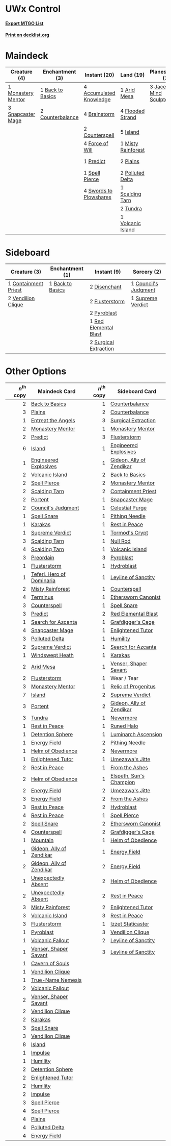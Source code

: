 # UWx Control

#### [Export MTGO List](../collection/UWx%20Control/UWx%20Control.txt)
#### [Print on decklist.org](http://decklist.org/?deckmain=4%09Accumulated%20Knowledge%0A1%09Arid%20Mesa%0A1%09Back%20to%20Basics%0A4%09Brainstorm%0A1%09Council's%20Judgment%0A2%09Counterbalance%0A2%09Counterspell%0A4%09Flooded%20Strand%0A4%09Force%20of%20Will%0A5%09Island%0A3%09Jace,%20the%20Mind%20Sculptor%0A1%09Misty%20Rainforest%0A1%09Monastery%20Mentor%0A2%09Plains%0A2%09Polluted%20Delta%0A4%09Ponder%0A1%09Portent%0A1%09Predict%0A2%09Preordain%0A1%09Scalding%20Tarn%0A3%09Snapcaster%20Mage%0A1%09Spell%20Pierce%0A4%09Swords%20to%20Plowshares%0A3%09Terminus%0A2%09Tundra%0A1%09Volcanic%20Island&deckside=1%09Back%20to%20Basics%0A1%09Containment%20Priest%0A1%09Council's%20Judgment%0A2%09Disenchant%0A2%09Flusterstorm%0A2%09Pyroblast%0A1%09Red%20Elemental%20Blast%0A1%09Supreme%20Verdict%0A2%09Surgical%20Extraction%0A2%09Vendilion%20Clique)
# Maindeck

|                                        Creature (4)                                         |                                      Enchantment (3)                                      |                                           Instant (20)                                           |                                          Land (19)                                          |                                          Planeswalker (3)                                          |                                         Sorcery (11)                                          |
|---------------------------------------------------------------------------------------------|-------------------------------------------------------------------------------------------|--------------------------------------------------------------------------------------------------|---------------------------------------------------------------------------------------------|----------------------------------------------------------------------------------------------------|-----------------------------------------------------------------------------------------------|
|1 [Monastery Mentor](http://gatherer.wizards.com/Pages/Card/Details.aspx?multiverseid=391883)|1 [Back to Basics](http://gatherer.wizards.com/Pages/Card/Details.aspx?multiverseid=5711)  |4 [Accumulated Knowledge](http://gatherer.wizards.com/Pages/Card/Details.aspx?multiverseid=442029)|1 [Arid Mesa](http://gatherer.wizards.com/Pages/Card/Details.aspx?multiverseid=426054)       |3 [Jace, the Mind Sculptor](http://gatherer.wizards.com/Pages/Card/Details.aspx?multiverseid=382979)|1 [Council's Judgment](http://gatherer.wizards.com/Pages/Card/Details.aspx?multiverseid=382896)|
|3 [Snapcaster Mage](http://gatherer.wizards.com/Pages/Card/Details.aspx?multiverseid=425875) |2 [Counterbalance](http://gatherer.wizards.com/Pages/Card/Details.aspx?multiverseid=429868)|4 [Brainstorm](http://gatherer.wizards.com/Pages/Card/Details.aspx?multiverseid=382871)           |4 [Flooded Strand](http://gatherer.wizards.com/Pages/Card/Details.aspx?multiverseid=405098)  |                                                                                                    |4 [Ponder](http://gatherer.wizards.com/Pages/Card/Details.aspx?multiverseid=451051)            |
|                                                                                             |                                                                                           |2 [Counterspell](http://gatherer.wizards.com/Pages/Card/Details.aspx?multiverseid=382897)         |5 [Island](http://gatherer.wizards.com/Pages/Card/Details.aspx?multiverseid=439602)          |                                                                                                    |1 [Portent](http://gatherer.wizards.com/Pages/Card/Details.aspx?multiverseid=184661)           |
|                                                                                             |                                                                                           |4 [Force of Will](http://gatherer.wizards.com/Pages/Card/Details.aspx?multiverseid=382943)        |1 [Misty Rainforest](http://gatherer.wizards.com/Pages/Card/Details.aspx?multiverseid=426065)|                                                                                                    |2 [Preordain](http://gatherer.wizards.com/Pages/Card/Details.aspx?multiverseid=265979)         |
|                                                                                             |                                                                                           |1 [Predict](http://gatherer.wizards.com/Pages/Card/Details.aspx?multiverseid=451053)              |2 [Plains](http://gatherer.wizards.com/Pages/Card/Details.aspx?multiverseid=439601)          |                                                                                                    |3 [Terminus](http://gatherer.wizards.com/Pages/Card/Details.aspx?multiverseid=425851)          |
|                                                                                             |                                                                                           |1 [Spell Pierce](http://gatherer.wizards.com/Pages/Card/Details.aspx?multiverseid=425876)         |2 [Polluted Delta](http://gatherer.wizards.com/Pages/Card/Details.aspx?multiverseid=405104)  |                                                                                                    |                                                                                               |
|                                                                                             |                                                                                           |4 [Swords to Plowshares](http://gatherer.wizards.com/Pages/Card/Details.aspx?multiverseid=383119) |1 [Scalding Tarn](http://gatherer.wizards.com/Pages/Card/Details.aspx?multiverseid=426069)   |                                                                                                    |                                                                                               |
|                                                                                             |                                                                                           |                                                                                                  |2 [Tundra](http://gatherer.wizards.com/Pages/Card/Details.aspx?multiverseid=383139)          |                                                                                                    |                                                                                               |
|                                                                                             |                                                                                           |                                                                                                  |1 [Volcanic Island](http://gatherer.wizards.com/Pages/Card/Details.aspx?multiverseid=383147) |                                                                                                    |                                                                                               |


# Sideboard

|                                         Creature (3)                                          |                                     Enchantment (1)                                     |                                          Instant (9)                                           |                                          Sorcery (2)                                          |
|-----------------------------------------------------------------------------------------------|-----------------------------------------------------------------------------------------|------------------------------------------------------------------------------------------------|-----------------------------------------------------------------------------------------------|
|1 [Containment Priest](http://gatherer.wizards.com/Pages/Card/Details.aspx?multiverseid=429862)|1 [Back to Basics](http://gatherer.wizards.com/Pages/Card/Details.aspx?multiverseid=5711)|2 [Disenchant](http://gatherer.wizards.com/Pages/Card/Details.aspx?multiverseid=201162)         |1 [Council's Judgment](http://gatherer.wizards.com/Pages/Card/Details.aspx?multiverseid=382896)|
|2 [Vendilion Clique](http://gatherer.wizards.com/Pages/Card/Details.aspx?multiverseid=370390)  |                                                                                         |2 [Flusterstorm](http://gatherer.wizards.com/Pages/Card/Details.aspx?multiverseid=382942)       |1 [Supreme Verdict](http://gatherer.wizards.com/Pages/Card/Details.aspx?multiverseid=438776)   |
|                                                                                               |                                                                                         |2 [Pyroblast](http://gatherer.wizards.com/Pages/Card/Details.aspx?multiverseid=159243)          |                                                                                               |
|                                                                                               |                                                                                         |1 [Red Elemental Blast](http://gatherer.wizards.com/Pages/Card/Details.aspx?multiverseid=202447)|                                                                                               |
|                                                                                               |                                                                                         |2 [Surgical Extraction](http://gatherer.wizards.com/Pages/Card/Details.aspx?multiverseid=397706)|                                                                                               |


# Other Options

|*n*<sup>th</sup> copy|                                           Maindeck Card                                            |*n*<sup>th</sup> copy|                                          Sideboard Card                                           |
|--------------------:|----------------------------------------------------------------------------------------------------|--------------------:|---------------------------------------------------------------------------------------------------|
|                    2|[Back to Basics](http://gatherer.wizards.com/Pages/Card/Details.aspx?multiverseid=5711)             |                    1|[Counterbalance](http://gatherer.wizards.com/Pages/Card/Details.aspx?multiverseid=429868)          |
|                    3|[Plains](http://gatherer.wizards.com/Pages/Card/Details.aspx?multiverseid=439601)                   |                    2|[Counterbalance](http://gatherer.wizards.com/Pages/Card/Details.aspx?multiverseid=429868)          |
|                    1|[Entreat the Angels](http://gatherer.wizards.com/Pages/Card/Details.aspx?multiverseid=425829)       |                    3|[Surgical Extraction](http://gatherer.wizards.com/Pages/Card/Details.aspx?multiverseid=397706)     |
|                    2|[Monastery Mentor](http://gatherer.wizards.com/Pages/Card/Details.aspx?multiverseid=391883)         |                    1|[Monastery Mentor](http://gatherer.wizards.com/Pages/Card/Details.aspx?multiverseid=391883)        |
|                    2|[Predict](http://gatherer.wizards.com/Pages/Card/Details.aspx?multiverseid=451053)                  |                    3|[Flusterstorm](http://gatherer.wizards.com/Pages/Card/Details.aspx?multiverseid=382942)            |
|                    6|[Island](http://gatherer.wizards.com/Pages/Card/Details.aspx?multiverseid=439602)                   |                    1|[Engineered Explosives](http://gatherer.wizards.com/Pages/Card/Details.aspx?multiverseid=370549)   |
|                    1|[Engineered Explosives](http://gatherer.wizards.com/Pages/Card/Details.aspx?multiverseid=370549)    |                    1|[Gideon, Ally of Zendikar](http://gatherer.wizards.com/Pages/Card/Details.aspx?multiverseid=401897)|
|                    2|[Volcanic Island](http://gatherer.wizards.com/Pages/Card/Details.aspx?multiverseid=383147)          |                    2|[Back to Basics](http://gatherer.wizards.com/Pages/Card/Details.aspx?multiverseid=5711)            |
|                    2|[Spell Pierce](http://gatherer.wizards.com/Pages/Card/Details.aspx?multiverseid=425876)             |                    2|[Monastery Mentor](http://gatherer.wizards.com/Pages/Card/Details.aspx?multiverseid=391883)        |
|                    2|[Scalding Tarn](http://gatherer.wizards.com/Pages/Card/Details.aspx?multiverseid=426069)            |                    2|[Containment Priest](http://gatherer.wizards.com/Pages/Card/Details.aspx?multiverseid=429862)      |
|                    2|[Portent](http://gatherer.wizards.com/Pages/Card/Details.aspx?multiverseid=184661)                  |                    1|[Snapcaster Mage](http://gatherer.wizards.com/Pages/Card/Details.aspx?multiverseid=425875)         |
|                    2|[Council's Judgment](http://gatherer.wizards.com/Pages/Card/Details.aspx?multiverseid=382896)       |                    1|[Celestial Purge](http://gatherer.wizards.com/Pages/Card/Details.aspx?multiverseid=397699)         |
|                    1|[Spell Snare](http://gatherer.wizards.com/Pages/Card/Details.aspx?multiverseid=370447)              |                    1|[Pithing Needle](http://gatherer.wizards.com/Pages/Card/Details.aspx?multiverseid=425815)          |
|                    1|[Karakas](http://gatherer.wizards.com/Pages/Card/Details.aspx?multiverseid=201198)                  |                    1|[Rest in Peace](http://gatherer.wizards.com/Pages/Card/Details.aspx?multiverseid=442021)           |
|                    1|[Supreme Verdict](http://gatherer.wizards.com/Pages/Card/Details.aspx?multiverseid=438776)          |                    1|[Tormod's Crypt](http://gatherer.wizards.com/Pages/Card/Details.aspx?multiverseid=389723)          |
|                    3|[Scalding Tarn](http://gatherer.wizards.com/Pages/Card/Details.aspx?multiverseid=426069)            |                    1|[Null Rod](http://gatherer.wizards.com/Pages/Card/Details.aspx?multiverseid=383034)                |
|                    4|[Scalding Tarn](http://gatherer.wizards.com/Pages/Card/Details.aspx?multiverseid=426069)            |                    1|[Volcanic Island](http://gatherer.wizards.com/Pages/Card/Details.aspx?multiverseid=383147)         |
|                    3|[Preordain](http://gatherer.wizards.com/Pages/Card/Details.aspx?multiverseid=265979)                |                    3|[Pyroblast](http://gatherer.wizards.com/Pages/Card/Details.aspx?multiverseid=159243)               |
|                    1|[Flusterstorm](http://gatherer.wizards.com/Pages/Card/Details.aspx?multiverseid=382942)             |                    1|[Hydroblast](http://gatherer.wizards.com/Pages/Card/Details.aspx?multiverseid=159231)              |
|                    1|[Teferi, Hero of Dominaria](http://gatherer.wizards.com/Pages/Card/Details.aspx?multiverseid=443095)|                    1|[Leyline of Sanctity](http://gatherer.wizards.com/Pages/Card/Details.aspx?multiverseid=397677)     |
|                    2|[Misty Rainforest](http://gatherer.wizards.com/Pages/Card/Details.aspx?multiverseid=426065)         |                    1|[Counterspell](http://gatherer.wizards.com/Pages/Card/Details.aspx?multiverseid=382897)            |
|                    4|[Terminus](http://gatherer.wizards.com/Pages/Card/Details.aspx?multiverseid=425851)                 |                    1|[Ethersworn Canonist](http://gatherer.wizards.com/Pages/Card/Details.aspx?multiverseid=370504)     |
|                    3|[Counterspell](http://gatherer.wizards.com/Pages/Card/Details.aspx?multiverseid=382897)             |                    1|[Spell Snare](http://gatherer.wizards.com/Pages/Card/Details.aspx?multiverseid=370447)             |
|                    3|[Predict](http://gatherer.wizards.com/Pages/Card/Details.aspx?multiverseid=451053)                  |                    2|[Red Elemental Blast](http://gatherer.wizards.com/Pages/Card/Details.aspx?multiverseid=202447)     |
|                    1|[Search for Azcanta](http://gatherer.wizards.com/Pages/Card/Details.aspx?multiverseid=435226)       |                    1|[Grafdigger's Cage](http://gatherer.wizards.com/Pages/Card/Details.aspx?multiverseid=426046)       |
|                    4|[Snapcaster Mage](http://gatherer.wizards.com/Pages/Card/Details.aspx?multiverseid=425875)          |                    1|[Enlightened Tutor](http://gatherer.wizards.com/Pages/Card/Details.aspx?multiverseid=413551)       |
|                    3|[Polluted Delta](http://gatherer.wizards.com/Pages/Card/Details.aspx?multiverseid=405104)           |                    1|[Humility](http://gatherer.wizards.com/Pages/Card/Details.aspx?multiverseid=397614)                |
|                    2|[Supreme Verdict](http://gatherer.wizards.com/Pages/Card/Details.aspx?multiverseid=438776)          |                    1|[Search for Azcanta](http://gatherer.wizards.com/Pages/Card/Details.aspx?multiverseid=435226)      |
|                    1|[Windswept Heath](http://gatherer.wizards.com/Pages/Card/Details.aspx?multiverseid=405115)          |                    1|[Karakas](http://gatherer.wizards.com/Pages/Card/Details.aspx?multiverseid=201198)                 |
|                    2|[Arid Mesa](http://gatherer.wizards.com/Pages/Card/Details.aspx?multiverseid=426054)                |                    1|[Venser, Shaper Savant](http://gatherer.wizards.com/Pages/Card/Details.aspx?multiverseid=425880)   |
|                    2|[Flusterstorm](http://gatherer.wizards.com/Pages/Card/Details.aspx?multiverseid=382942)             |                    1|Wear / Tear                                                                                        |
|                    3|[Monastery Mentor](http://gatherer.wizards.com/Pages/Card/Details.aspx?multiverseid=391883)         |                    1|[Relic of Progenitus](http://gatherer.wizards.com/Pages/Card/Details.aspx?multiverseid=205326)     |
|                    7|[Island](http://gatherer.wizards.com/Pages/Card/Details.aspx?multiverseid=439602)                   |                    2|[Supreme Verdict](http://gatherer.wizards.com/Pages/Card/Details.aspx?multiverseid=438776)         |
|                    3|[Portent](http://gatherer.wizards.com/Pages/Card/Details.aspx?multiverseid=184661)                  |                    2|[Gideon, Ally of Zendikar](http://gatherer.wizards.com/Pages/Card/Details.aspx?multiverseid=401897)|
|                    3|[Tundra](http://gatherer.wizards.com/Pages/Card/Details.aspx?multiverseid=383139)                   |                    1|[Nevermore](http://gatherer.wizards.com/Pages/Card/Details.aspx?multiverseid=226878)               |
|                    1|[Rest in Peace](http://gatherer.wizards.com/Pages/Card/Details.aspx?multiverseid=442021)            |                    1|[Runed Halo](http://gatherer.wizards.com/Pages/Card/Details.aspx?multiverseid=154005)              |
|                    1|[Detention Sphere](http://gatherer.wizards.com/Pages/Card/Details.aspx?multiverseid=270356)         |                    1|[Luminarch Ascension](http://gatherer.wizards.com/Pages/Card/Details.aspx?multiverseid=442012)     |
|                    1|[Energy Field](http://gatherer.wizards.com/Pages/Card/Details.aspx?multiverseid=10421)              |                    2|[Pithing Needle](http://gatherer.wizards.com/Pages/Card/Details.aspx?multiverseid=425815)          |
|                    1|[Helm of Obedience](http://gatherer.wizards.com/Pages/Card/Details.aspx?multiverseid=184550)        |                    2|[Nevermore](http://gatherer.wizards.com/Pages/Card/Details.aspx?multiverseid=226878)               |
|                    1|[Enlightened Tutor](http://gatherer.wizards.com/Pages/Card/Details.aspx?multiverseid=413551)        |                    1|[Umezawa's Jitte](http://gatherer.wizards.com/Pages/Card/Details.aspx?multiverseid=416756)         |
|                    2|[Rest in Peace](http://gatherer.wizards.com/Pages/Card/Details.aspx?multiverseid=442021)            |                    1|[From the Ashes](http://gatherer.wizards.com/Pages/Card/Details.aspx?multiverseid=376346)          |
|                    2|[Helm of Obedience](http://gatherer.wizards.com/Pages/Card/Details.aspx?multiverseid=184550)        |                    1|[Elspeth, Sun's Champion](http://gatherer.wizards.com/Pages/Card/Details.aspx?multiverseid=394361) |
|                    2|[Energy Field](http://gatherer.wizards.com/Pages/Card/Details.aspx?multiverseid=10421)              |                    2|[Umezawa's Jitte](http://gatherer.wizards.com/Pages/Card/Details.aspx?multiverseid=416756)         |
|                    3|[Energy Field](http://gatherer.wizards.com/Pages/Card/Details.aspx?multiverseid=10421)              |                    2|[From the Ashes](http://gatherer.wizards.com/Pages/Card/Details.aspx?multiverseid=376346)          |
|                    3|[Rest in Peace](http://gatherer.wizards.com/Pages/Card/Details.aspx?multiverseid=442021)            |                    2|[Hydroblast](http://gatherer.wizards.com/Pages/Card/Details.aspx?multiverseid=159231)              |
|                    4|[Rest in Peace](http://gatherer.wizards.com/Pages/Card/Details.aspx?multiverseid=442021)            |                    1|[Spell Pierce](http://gatherer.wizards.com/Pages/Card/Details.aspx?multiverseid=425876)            |
|                    2|[Spell Snare](http://gatherer.wizards.com/Pages/Card/Details.aspx?multiverseid=370447)              |                    2|[Ethersworn Canonist](http://gatherer.wizards.com/Pages/Card/Details.aspx?multiverseid=370504)     |
|                    4|[Counterspell](http://gatherer.wizards.com/Pages/Card/Details.aspx?multiverseid=382897)             |                    2|[Grafdigger's Cage](http://gatherer.wizards.com/Pages/Card/Details.aspx?multiverseid=426046)       |
|                    1|[Mountain](http://gatherer.wizards.com/Pages/Card/Details.aspx?multiverseid=439604)                 |                    1|[Helm of Obedience](http://gatherer.wizards.com/Pages/Card/Details.aspx?multiverseid=184550)       |
|                    1|[Gideon, Ally of Zendikar](http://gatherer.wizards.com/Pages/Card/Details.aspx?multiverseid=401897) |                    1|[Energy Field](http://gatherer.wizards.com/Pages/Card/Details.aspx?multiverseid=10421)             |
|                    2|[Gideon, Ally of Zendikar](http://gatherer.wizards.com/Pages/Card/Details.aspx?multiverseid=401897) |                    2|[Energy Field](http://gatherer.wizards.com/Pages/Card/Details.aspx?multiverseid=10421)             |
|                    1|[Unexpectedly Absent](http://gatherer.wizards.com/Pages/Card/Details.aspx?multiverseid=413575)      |                    2|[Helm of Obedience](http://gatherer.wizards.com/Pages/Card/Details.aspx?multiverseid=184550)       |
|                    2|[Unexpectedly Absent](http://gatherer.wizards.com/Pages/Card/Details.aspx?multiverseid=413575)      |                    2|[Rest in Peace](http://gatherer.wizards.com/Pages/Card/Details.aspx?multiverseid=442021)           |
|                    3|[Misty Rainforest](http://gatherer.wizards.com/Pages/Card/Details.aspx?multiverseid=426065)         |                    2|[Enlightened Tutor](http://gatherer.wizards.com/Pages/Card/Details.aspx?multiverseid=413551)       |
|                    3|[Volcanic Island](http://gatherer.wizards.com/Pages/Card/Details.aspx?multiverseid=383147)          |                    3|[Rest in Peace](http://gatherer.wizards.com/Pages/Card/Details.aspx?multiverseid=442021)           |
|                    3|[Flusterstorm](http://gatherer.wizards.com/Pages/Card/Details.aspx?multiverseid=382942)             |                    1|[Izzet Staticaster](http://gatherer.wizards.com/Pages/Card/Details.aspx?multiverseid=253638)       |
|                    1|[Pyroblast](http://gatherer.wizards.com/Pages/Card/Details.aspx?multiverseid=159243)                |                    3|[Vendilion Clique](http://gatherer.wizards.com/Pages/Card/Details.aspx?multiverseid=370390)        |
|                    1|[Volcanic Fallout](http://gatherer.wizards.com/Pages/Card/Details.aspx?multiverseid=382401)         |                    2|[Leyline of Sanctity](http://gatherer.wizards.com/Pages/Card/Details.aspx?multiverseid=397677)     |
|                    1|[Venser, Shaper Savant](http://gatherer.wizards.com/Pages/Card/Details.aspx?multiverseid=425880)    |                    3|[Leyline of Sanctity](http://gatherer.wizards.com/Pages/Card/Details.aspx?multiverseid=397677)     |
|                    1|[Cavern of Souls](http://gatherer.wizards.com/Pages/Card/Details.aspx?multiverseid=426057)          |                     |                                                                                                   |
|                    1|[Vendilion Clique](http://gatherer.wizards.com/Pages/Card/Details.aspx?multiverseid=370390)         |                     |                                                                                                   |
|                    1|[True-Name Nemesis](http://gatherer.wizards.com/Pages/Card/Details.aspx?multiverseid=376562)        |                     |                                                                                                   |
|                    2|[Volcanic Fallout](http://gatherer.wizards.com/Pages/Card/Details.aspx?multiverseid=382401)         |                     |                                                                                                   |
|                    2|[Venser, Shaper Savant](http://gatherer.wizards.com/Pages/Card/Details.aspx?multiverseid=425880)    |                     |                                                                                                   |
|                    2|[Vendilion Clique](http://gatherer.wizards.com/Pages/Card/Details.aspx?multiverseid=370390)         |                     |                                                                                                   |
|                    2|[Karakas](http://gatherer.wizards.com/Pages/Card/Details.aspx?multiverseid=201198)                  |                     |                                                                                                   |
|                    3|[Spell Snare](http://gatherer.wizards.com/Pages/Card/Details.aspx?multiverseid=370447)              |                     |                                                                                                   |
|                    3|[Vendilion Clique](http://gatherer.wizards.com/Pages/Card/Details.aspx?multiverseid=370390)         |                     |                                                                                                   |
|                    8|[Island](http://gatherer.wizards.com/Pages/Card/Details.aspx?multiverseid=439602)                   |                     |                                                                                                   |
|                    1|[Impulse](http://gatherer.wizards.com/Pages/Card/Details.aspx?multiverseid=373330)                  |                     |                                                                                                   |
|                    1|[Humility](http://gatherer.wizards.com/Pages/Card/Details.aspx?multiverseid=397614)                 |                     |                                                                                                   |
|                    2|[Detention Sphere](http://gatherer.wizards.com/Pages/Card/Details.aspx?multiverseid=270356)         |                     |                                                                                                   |
|                    2|[Enlightened Tutor](http://gatherer.wizards.com/Pages/Card/Details.aspx?multiverseid=413551)        |                     |                                                                                                   |
|                    2|[Humility](http://gatherer.wizards.com/Pages/Card/Details.aspx?multiverseid=397614)                 |                     |                                                                                                   |
|                    2|[Impulse](http://gatherer.wizards.com/Pages/Card/Details.aspx?multiverseid=373330)                  |                     |                                                                                                   |
|                    3|[Spell Pierce](http://gatherer.wizards.com/Pages/Card/Details.aspx?multiverseid=425876)             |                     |                                                                                                   |
|                    4|[Spell Pierce](http://gatherer.wizards.com/Pages/Card/Details.aspx?multiverseid=425876)             |                     |                                                                                                   |
|                    4|[Plains](http://gatherer.wizards.com/Pages/Card/Details.aspx?multiverseid=439601)                   |                     |                                                                                                   |
|                    4|[Polluted Delta](http://gatherer.wizards.com/Pages/Card/Details.aspx?multiverseid=405104)           |                     |                                                                                                   |
|                    4|[Energy Field](http://gatherer.wizards.com/Pages/Card/Details.aspx?multiverseid=10421)              |                     |                                                                                                   |

